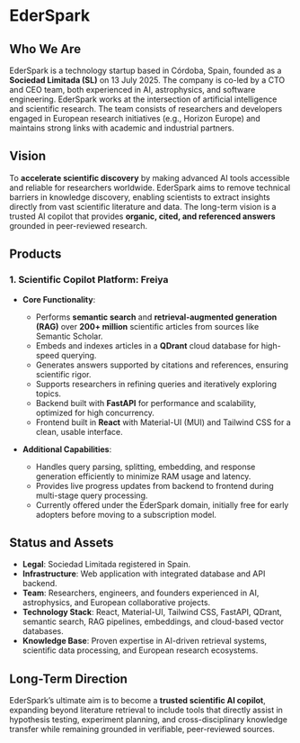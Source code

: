 # EderSpark

## Who We Are

EderSpark is a technology startup based in Córdoba, Spain, founded as a **Sociedad Limitada (SL)** on 13 July 2025. The company is co-led by a CTO and CEO team, both experienced in AI, astrophysics, and software engineering. EderSpark works at the intersection of artificial intelligence and scientific research. The team consists of researchers and developers engaged in European research initiatives (e.g., Horizon Europe) and maintains strong links with academic and industrial partners.

## Vision

To **accelerate scientific discovery** by making advanced AI tools accessible and reliable for researchers worldwide. EderSpark aims to remove technical barriers in knowledge discovery, enabling scientists to extract insights directly from vast scientific literature and data. The long-term vision is a trusted AI copilot that provides **organic, cited, and referenced answers** grounded in peer-reviewed research.

## Products  

### 1. Scientific Copilot Platform: Freiya

- **Core Functionality**:  
  - Performs **semantic search** and **retrieval-augmented generation (RAG)** over **200+ million** scientific articles from sources like Semantic Scholar.  
  - Embeds and indexes articles in a **QDrant** cloud database for high-speed querying.  
  - Generates answers supported by citations and references, ensuring scientific rigor.  
  - Supports researchers in refining queries and iteratively exploring topics.  
  - Backend built with **FastAPI** for performance and scalability, optimized for high concurrency.  
  - Frontend built in **React** with Material-UI (MUI) and Tailwind CSS for a clean, usable interface.

- **Additional Capabilities**:  
  - Handles query parsing, splitting, embedding, and response generation efficiently to minimize RAM usage and latency.  
  - Provides live progress updates from backend to frontend during multi-stage query processing.  
  - Currently offered under the EderSpark domain, initially free for early adopters before moving to a subscription model.

## Status and Assets

- **Legal**: Sociedad Limitada registered in Spain.  
- **Infrastructure**: Web application with integrated database and API backend.  
- **Team**: Researchers, engineers, and founders experienced in AI, astrophysics, and European collaborative projects.  
- **Technology Stack**: React, Material-UI, Tailwind CSS, FastAPI, QDrant, semantic search, RAG pipelines, embeddings, and cloud-based vector databases.  
- **Knowledge Base**: Proven expertise in AI-driven retrieval systems, scientific data processing, and European research ecosystems.  

## Long-Term Direction

EderSpark’s ultimate aim is to become a **trusted scientific AI copilot**, expanding beyond literature retrieval to include tools that directly assist in hypothesis testing, experiment planning, and cross-disciplinary knowledge transfer while remaining grounded in verifiable, peer-reviewed sources.
